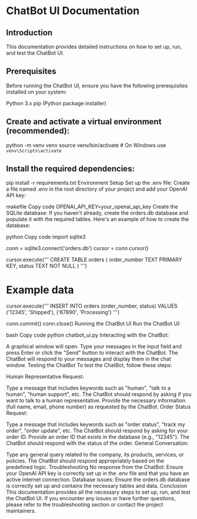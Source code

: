 # ChatBot UI Documentation
## Introduction
This documentation provides detailed instructions on how to set up, run, and test the ChatBot UI.

## Prerequisites
Before running the ChatBot UI, ensure you have the following prerequisites installed on your system:

Python 3.x
pip (Python package installer)

## Create and activate a virtual environment (recommended):
python -m venv venv
source venv/bin/activate  # On Windows use `venv\Scripts\activate`

## Install the required dependencies:
pip install -r requirements.txt
Environment Setup
Set up the .env file:
Create a file named .env in the root directory of your project and add your OpenAI API key:

makefile
Copy code
OPENAI_API_KEY=your_openai_api_key
Create the SQLite database:
If you haven't already, create the orders.db database and populate it with the required tables. Here's an example of how to create the database:

python
Copy code
import sqlite3

conn = sqlite3.connect('orders.db')
cursor = conn.cursor()

cursor.execute('''
CREATE TABLE orders (
    order_number TEXT PRIMARY KEY,
    status TEXT NOT NULL
)
''')

# Example data
cursor.execute('''
INSERT INTO orders (order_number, status) VALUES
('12345', 'Shipped'),
('67890', 'Processing')
''')

conn.commit()
conn.close()
Running the ChatBot UI
Run the ChatBot UI:

bash
Copy code
python chatbot_ui.py
Interacting with the ChatBot:

A graphical window will open.
Type your messages in the input field and press Enter or click the "Send" button to interact with the ChatBot.
The ChatBot will respond to your messages and display them in the chat window.
Testing the ChatBot
To test the ChatBot, follow these steps:

Human Representative Request:

Type a message that includes keywords such as "human", "talk to a human", "human support", etc.
The ChatBot should respond by asking if you want to talk to a human representative.
Provide the necessary information (full name, email, phone number) as requested by the ChatBot.
Order Status Request:

Type a message that includes keywords such as "order status", "track my order", "order update", etc.
The ChatBot should respond by asking for your order ID.
Provide an order ID that exists in the database (e.g., "12345").
The ChatBot should respond with the status of the order.
General Conversation:

Type any general query related to the company, its products, services, or policies.
The ChatBot should respond appropriately based on the predefined logic.
Troubleshooting
No response from the ChatBot: Ensure your OpenAI API key is correctly set up in the .env file and that you have an active internet connection.
Database issues: Ensure the orders.db database is correctly set up and contains the necessary tables and data.
Conclusion
This documentation provides all the necessary steps to set up, run, and test the ChatBot UI. If you encounter any issues or have further questions, please refer to the troubleshooting section or contact the project maintainers.

